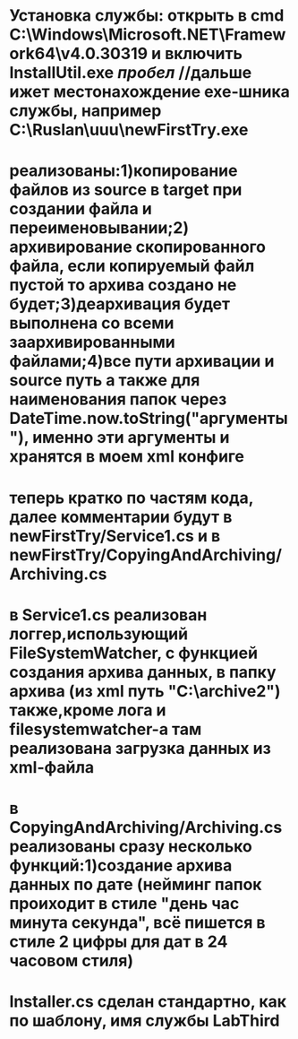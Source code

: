 # Установка службы: открыть в cmd C:\Windows\Microsoft.NET\Framework64\v4.0.30319 и включить InstallUtil.exe *пробел* //дальше ижет местонахождение exe-шника службы, например C:\Ruslan\uuu\newFirstTry.exe
# реализованы:1)копирование файлов из source в target при создании файла и переименовывании;2) архивирование скопированного файла, если копируемый файл пустой то архива создано не будет;3)деархивация будет выполнена со всеми заархивированными файлами;4)все пути архивации и source путь а также для наименования папок через DateTime.now.toString("аргументы"), именно эти аргументы и хранятся в моем xml конфиге
# теперь кратко по частям кода, далее комментарии будут в newFirstTry/Service1.cs и в newFirstTry/CopyingAndArchiving/Archiving.cs 
# в Service1.cs реализован логгер,использующий FileSystemWatcher, с функцией создания архива данных, в папку архива (из xml путь "C:\\archive2") также,кроме лога и filesystemwatcher-а там реализована загрузка данных из xml-файла
# в CopyingAndArchiving/Archiving.cs реализованы сразу несколько функций:1)создание архива данных по дате (нейминг папок проиходит в стиле "день час минута секунда", всё пишется в стиле 2 цифры для дат в 24 часовом стиля)
# Installer.cs сделан стандартно, как по шаблону, имя службы LabThird
